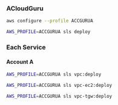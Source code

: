 ### ACloudGuru
```bash
aws configure --profile ACCGURUA
```

```bash
AWS_PROFILE=ACCGURUA sls deploy
```


### Each Service

#### Account A
```bash
AWS_PROFILE=ACCGURUA sls vpc:deploy
```

```bash
AWS_PROFILE=ACCGURUA sls vpc-ec2:deploy
```

```bash
AWS_PROFILE=ACCGURUA sls vpc-tgw:deploy
```
